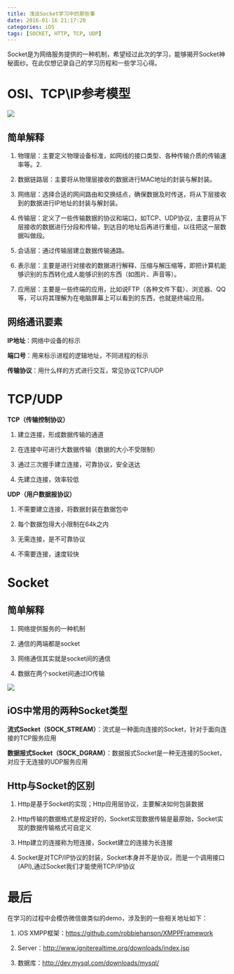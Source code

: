 ```yaml
---
title: 浅谈Socket学习中的那些事
date: 2016-01-16 21:17:20
categories: iOS
tags: [SOCKET, HTTP, TCP, UDP]
---
```


Socket是为网络服务提供的一种机制，希望经过此次的学习，能够揭开Socket神秘面纱。在此仅想记录自己的学习历程和一些学习心得。
<!--more-->

# OSI、TCP\IP参考模型
<p>

![](http://7xq5ax.com1.z0.glb.clouddn.com/OSI%E5%8F%82%E8%80%83%E6%A8%A1%E5%9E%8B.png)
<p>

## 简单解释

1. 物理层：主要定义物理设备标准，如网线的接口类型、各种传输介质的传输速率等。2. 

2. 数据链路层：主要将从物理层接收的数据进行MAC地址的封装与解封装。

3. 网络层：选择合适的网间路由和交换结点，确保数据及时传送，将从下层接收到的数据进行IP地址的封装与解封装。

4. 传输层：定义了一些传输数据的协议和端口，如TCP、UDP协议，主要将从下层接收的数据进行分段和传输，到达目的地址后再进行重组，以往把这一层数据叫做段。

5. 会话层：通过传输层建立数据传输通路。

6. 表示层：主要是进行对接收的数据进行解释、压缩与解压缩等，即把计算机能够识别的东西转化成人能够识别的东西（如图片、声音等）。

7. 应用层：主要是一些终端的应用，比如说FTP（各种文件下载）、浏览器、QQ等，可以将其理解为在电脑屏幕上可以看到的东西，也就是终端应用。<p>

## 网络通讯要素

**IP地址**：网络中设备的标示

**端口号**：用来标示进程的逻辑地址，不同进程的标示

**传输协议**：用什么样的方式进行交互，常见协议TCP/UDP

# TCP/UDP

**TCP（传输控制协议）**

1. 建立连接，形成数据传输的通道

2. 在连接中可进行大数据传输（数据的大小不受限制）

3. 通过三次握手建立连接，可靠协议，安全送达

4. 先建立连接，效率较低<p>

**UDP（用户数据报协议）**

1. 不需要建立连接，将数据封装在数据包中

2. 每个数据包得大小限制在64k之内

3. 无需连接，是不可靠协议

4. 不需要连接，速度较快


# Socket

## 简单解释

1. 网络提供服务的一种机制
 
2. 通信的两端都是socket

3. 网络通信其实就是socket间的通信

4. 数据在两个socket间通过IO传输

![](http://7xq5ax.com1.z0.glb.clouddn.com/%E8%BE%93%E5%85%A5%E8%BE%93%E5%87%BA%E6%B5%81.png)

## iOS中常用的两种Socket类型

**流式Socket（SOCK_STREAM）**：流式是一种面向连接的Socket，针对于面向连接的TCP服务应用

**数据报式Socket（SOCK_DGRAM）**：数据报式Socket是一种无连接的Socket，对应于无连接的UDP服务应用

## Http与Socket的区别

1. Http是基于Socket的实现；Http应用层协议，主要解决如何包装数据

2. Http传输的数据格式是规定好的，Socket实现数据传输是最原始，Socket实现的数据传输格式可自定义

3. Http建立的连接称为短连接，Socket建立的连接为长连接

4. Socket是对TCP/IP协议的封装，Socket本身并不是协议，而是一个调用接口(API),通过Socket我们才能使用TCP/IP协议

# 最后
<p>
在学习的过程中会模仿微信做类似的demo，涉及到的一些相关地址如下：

1. iOS XMPP框架：https://github.com/robbiehanson/XMPPFramework

2. Server：http://www.igniterealtime.org/downloads/index.jsp

3. 数据库：http://dev.mysql.com/downloads/mysql/








